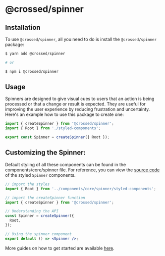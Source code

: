 # @crossed/spinner

## Installation

To use `@crossed/spinner`, all you need to do is install the
`@crossed/spinner` package:

```sh
$ yarn add @crossed/spinner

# or

$ npm i @crossed/spinner
```

## Usage

Spinners are designed to give visual cues to users that an action is being processed or that a change or result is expected. They are useful for improving the user experience by reducing frustration and uncertainty. Here's an example how to use this package to create one:

```jsx
import { createSpinner } from '@crossed/spinner';
import { Root } from './styled-components';

export const Spinner = createSpinner({ Root });
```

## Customizing the Spinner:

Default styling of all these components can be found in the components/core/spinner file. For reference, you can view the [source code](https://github.com/gluestack/gluestack-ui/blob/development/example/storybook/src/ui-components/Spinner/index.tsx) of the styled `Spinner` components.

```jsx
// import the styles
import { Root } from '../components/core/spinner/styled-components';

// import the createSpinner function
import { createSpinner } from '@crossed/spinner';

// Understanding the API
const Spinner = createSpinner({
  Root,
});

// Using the spinner component
export default () => <Spinner />;
```

More guides on how to get started are available
[here](https://ui.gluestack.io/docs/components/feedback/spinner).
